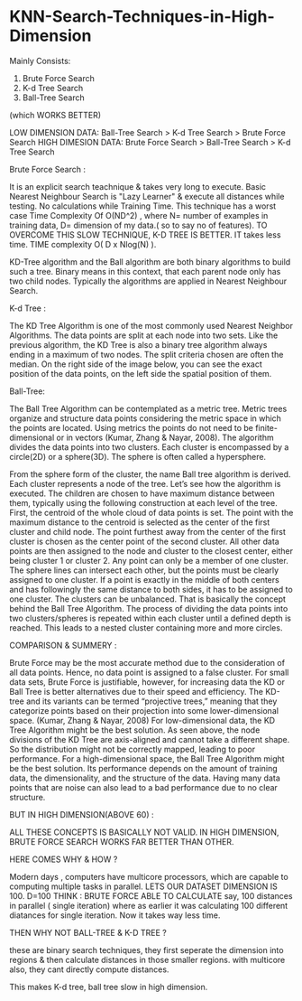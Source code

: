 # KNN-Search-Techniques-in-High-Dimension


Mainly Consists:
  1) Brute Force Search
  2) K-d Tree Search 
  3) Ball-Tree Search


(which WORKS BETTER)

LOW DIMENSION DATA: Ball-Tree Search > K-d Tree Search > Brute Force Search 
HIGH DIMESION DATA: Brute Force Search > Ball-Tree Search > K-d Tree Search 







Brute Force Search :

 It is an explicit search teachnique & takes very long to execute. Basic Nearest Neighbour Search is "Lazy Learner" & execute all distances while testing.
 No calculations while Training Time. This technique has a worst case Time Complexity Of O(ND^2) , where N= number of examples in training data, D= dimension of my data.( so to say no of features).
 TO OVERCOME THIS SLOW TECHNIQUE, K-D TREE IS BETTER. IT takes less time. TIME complexity O( D x Nlog(N) ). 











KD-Tree algorithm and the Ball algorithm are both binary algorithms to build such a tree. Binary means in this context, that each parent node only has two child nodes. Typically the algorithms are applied in Nearest Neighbour Search.









K-d Tree :

The KD Tree Algorithm is one of the most commonly used Nearest Neighbor Algorithms. The data points are split at each node into two sets. Like the previous algorithm, the KD Tree is also a binary tree algorithm always ending in a maximum of two nodes. The split criteria chosen are often the median. On the right side of the image below, you can see the exact position of the data points, on the left side the spatial position of them.






Ball-Tree:

The Ball Tree Algorithm can be contemplated as a metric tree. Metric trees organize and structure data points considering the metric space in which the points are located. Using metrics the points do not need to be finite-dimensional or in vectors (Kumar, Zhang & Nayar, 2008).
The algorithm divides the data points into two clusters. Each cluster is encompassed by a circle(2D) or a sphere(3D). The sphere is often called a hypersphere.

From the sphere form of the cluster, the name Ball tree algorithm is derived. Each cluster represents a node of the tree. Let’s see how the algorithm is executed.
The children are chosen to have maximum distance between them, typically using the following construction at each level of the tree.
First, the centroid of the whole cloud of data points is set. The point with the maximum distance to the centroid is selected as the center of the first cluster and child node. The point furthest away from the center of the first cluster is chosen as the center point of the second cluster. All other data points are then assigned to the node and cluster to the closest center, either being cluster 1 or cluster 2. Any point can only be a member of one cluster. The sphere lines can intersect each other, but the points must be clearly assigned to one cluster. If a point is exactly in the middle of both centers and has followingly the same distance to both sides, it has to be assigned to one cluster. The clusters can be unbalanced. That is basically the concept behind the Ball Tree Algorithm. The process of dividing the data points into two clusters/spheres is repeated within each cluster until a defined depth is reached. This leads to a nested cluster containing more and more circles.












COMPARISON & SUMMERY :

Brute Force may be the most accurate method due to the consideration of all data points. Hence, no data point is assigned to a false cluster. For small data sets, Brute Force is justifiable, however, for increasing data the KD or Ball Tree is better alternatives due to their speed and efficiency.
The KD-tree and its variants can be termed “projective trees,” meaning that they categorize points based on their projection into some lower-dimensional space. (Kumar, Zhang & Nayar, 2008)
For low-dimensional data, the KD Tree Algorithm might be the best solution. As seen above, the node divisions of the KD Tree are axis-aligned and cannot take a different shape. So the distribution might not be correctly mapped, leading to poor performance.
For a high-dimensional space, the Ball Tree Algorithm might be the best solution. Its performance depends on the amount of training data, the dimensionality, and the structure of the data. Having many data points that are noise can also lead to a bad performance due to no clear structure.



BUT IN HIGH DIMENSION(ABOVE 60) :

ALL THESE CONCEPTS IS BASICALLY NOT VALID. IN HIGH DIMENSION, BRUTE FORCE SEARCH WORKS FAR BETTER THAN OTHER.

HERE COMES WHY & HOW ?

Modern days , computers have multicore processors, which are capable to computing multiple tasks in parallel.
LETS OUR DATASET DIMENSION IS 100. D=100
THINK : BRUTE FORCE ABLE TO CALCULATE say, 100 distances in parallel ( single iteration) where as earlier it was calculating 100 different diatances for single iteration.
        Now it takes way less time.
        
THEN WHY NOT BALL-TREE & K-D TREE ?

these are binary search techniques, they first seperate the dimension into regions & then calculate distances in those smaller regions.
with multicore also, they cant directly compute distances.

This makes K-d tree, ball tree slow in high dimension.
